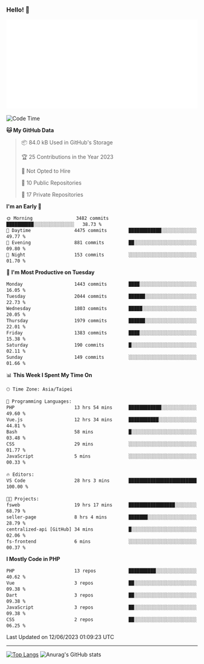 ### Hello! 👋

![Metrics](/metrics.classic.svg)

<!--START_SECTION:waka-->
![Code Time](http://img.shields.io/badge/Code%20Time-290%20hrs%2041%20mins-blue)

**🐱 My GitHub Data** 

> 📦 84.0 kB Used in GitHub's Storage 
 > 
> 🏆 25 Contributions in the Year 2023
 > 
> 🚫 Not Opted to Hire
 > 
> 📜 10 Public Repositories 
 > 
> 🔑 17 Private Repositories 
 > 
**I'm an Early 🐤** 

```text
🌞 Morning                3482 commits        ██████████░░░░░░░░░░░░░░░   38.73 % 
🌆 Daytime                4475 commits        ████████████░░░░░░░░░░░░░   49.77 % 
🌃 Evening                881 commits         ██░░░░░░░░░░░░░░░░░░░░░░░   09.80 % 
🌙 Night                  153 commits         ░░░░░░░░░░░░░░░░░░░░░░░░░   01.70 % 
```
📅 **I'm Most Productive on Tuesday** 

```text
Monday                   1443 commits        ████░░░░░░░░░░░░░░░░░░░░░   16.05 % 
Tuesday                  2044 commits        ██████░░░░░░░░░░░░░░░░░░░   22.73 % 
Wednesday                1803 commits        █████░░░░░░░░░░░░░░░░░░░░   20.05 % 
Thursday                 1979 commits        ██████░░░░░░░░░░░░░░░░░░░   22.01 % 
Friday                   1383 commits        ████░░░░░░░░░░░░░░░░░░░░░   15.38 % 
Saturday                 190 commits         █░░░░░░░░░░░░░░░░░░░░░░░░   02.11 % 
Sunday                   149 commits         ░░░░░░░░░░░░░░░░░░░░░░░░░   01.66 % 
```


📊 **This Week I Spent My Time On** 

```text
🕑︎ Time Zone: Asia/Taipei

💬 Programming Languages: 
PHP                      13 hrs 54 mins      ████████████░░░░░░░░░░░░░   49.60 % 
Vue.js                   12 hrs 34 mins      ███████████░░░░░░░░░░░░░░   44.81 % 
Bash                     58 mins             █░░░░░░░░░░░░░░░░░░░░░░░░   03.48 % 
CSS                      29 mins             ░░░░░░░░░░░░░░░░░░░░░░░░░   01.77 % 
JavaScript               5 mins              ░░░░░░░░░░░░░░░░░░░░░░░░░   00.33 % 

🔥 Editors: 
VS Code                  28 hrs 3 mins       █████████████████████████   100.00 % 

🐱‍💻 Projects: 
fsweb                    19 hrs 17 mins      █████████████████░░░░░░░░   68.79 % 
seller-page              8 hrs 4 mins        ███████░░░░░░░░░░░░░░░░░░   28.79 % 
centralized-api [GitHub] 34 mins             █░░░░░░░░░░░░░░░░░░░░░░░░   02.06 % 
fs-frontend              6 mins              ░░░░░░░░░░░░░░░░░░░░░░░░░   00.37 % 
```

**I Mostly Code in PHP** 

```text
PHP                      13 repos            ██████████░░░░░░░░░░░░░░░   40.62 % 
Vue                      3 repos             ██░░░░░░░░░░░░░░░░░░░░░░░   09.38 % 
Dart                     3 repos             ██░░░░░░░░░░░░░░░░░░░░░░░   09.38 % 
JavaScript               3 repos             ██░░░░░░░░░░░░░░░░░░░░░░░   09.38 % 
CSS                      2 repos             ██░░░░░░░░░░░░░░░░░░░░░░░   06.25 % 
```




 Last Updated on 12/06/2023 01:09:23 UTC
<!--END_SECTION:waka-->

<hr>

<span style="display:inline-block">[![Top Langs](https://github-readme-stats.vercel.app/api/top-langs/?username=maureendadap&layout=compact&theme=transparent)](https://github.com/anuraghazra/github-readme-stats)</span>
<span style="display:inline-block">![Anurag's GitHub stats](https://github-readme-stats.vercel.app/api?username=maureendadap&show_icons=true&theme=transparent&count_private=true)</span>

<!--
**MaureenDadap/maureendadap** is a ✨ _special_ ✨ repository because its `README.md` (this file) appears on your GitHub profile.

Here are some ideas to get you started:

- 🔭 I’m currently working on ...
- 🌱 I’m currently learning ...
- 👯 I’m looking to collaborate on ...
- 🤔 I’m looking for help with ...
- 💬 Ask me about ...
- 📫 How to reach me: ...
- 😄 Pronouns: ...
- ⚡ Fun fact: ...
-->
